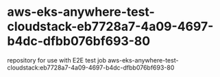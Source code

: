 # aws-eks-anywhere-test-cloudstack-eb7728a7-4a09-4697-b4dc-dfbb076bf693-80
repository for use with E2E test job aws-eks-anywhere-test-cloudstack:eb7728a7-4a09-4697-b4dc-dfbb076bf693-80
